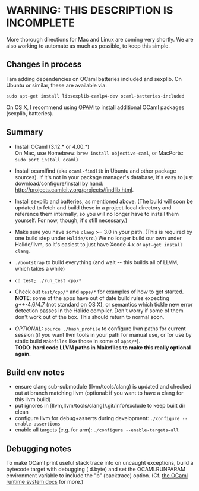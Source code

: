 # WARNING: THIS DESCRIPTION IS INCOMPLETE #

More thorough directions for Mac and Linux are coming very shortly. We are also working to automate as much as possible, to keep this simple.

Changes in process
--------------------
I am adding dependencies on OCaml batteries included and sexplib. On Ubuntu or similar, these are available via:

	sudo apt-get install libsexplib-camlp4-dev ocaml-batteries-included

On OS X, I recommend using [OPAM](http://opam.ocamlpro.com/) to install additional OCaml packages (sexplib, batteries).

Summary
-------
- Install OCaml (3.12.* or 4.00.*)  
  On Mac, use Homebrew: `brew install objective-caml`, 
  or MacPorts: `sudo port install ocaml`)

- Install ocamlfind (aka `ocaml-findlib` in Ubuntu and other package sources). If it's not in your package manager's database, it's easy to just download/configure/install by hand: http://projects.camlcity.org/projects/findlib.html.

- Install sexplib and batteries, as mentioned above. (The build will soon be updated to fetch and build these in a project-local directory and reference them internally, so you will no longer have to install them yourself. For now, though, it's still necessary.)

- Make sure you have some `clang` >= 3.0 in your path. (This is required by one build step under `Halide/src`.) We no longer build our own under Halide/llvm, so it's easiest to just have Xcode 4.x or `apt-get install clang`.

- `./bootstrap` to build everything (and wait -- this builds all of LLVM, which takes a while)

- `cd test; ./run_test cpp/*`

- Check out `test/cpp/*` and `apps/*` for examples of how to get started.  
  **NOTE**: some of the apps have out of date build rules expecting g++-4.6/4.7 (not standard on OS X), or semantics which tickle new error detection passes in the Halide compiler. Don't worry if some of them don't work out of the box. This should return to normal soon.

- _OPTIONAL:_ `source ./bash_profile` to configure llvm paths for current session (if you want llvm tools in your path for manual use, or for use by static build `Makefile`s like those in some of `apps/*`).  
  **TODO: hard code LLVM paths in Makefiles to make this really optional again.**


Build env notes
---------------
- ensure clang sub-submodule (llvm/tools/clang) is updated and checked out at branch matching llvm (optional: if you want to have a clang for this llvm build)
- put ignores in [llvm,llvm/tools/clang]/.git/info/exclude to keep built dir clean
- configure llvm for debug+asserts during development:
    `./configure --enable-assertions`
- enable all targets (e.g. for arm):
    `./configure --enable-targets=all`


Debugging notes
---------------
To make OCaml print useful stack trace info on uncaught exceptions, build a bytecode target with debugging (<target>.d.byte) and set the OCAMLRUNPARAM environment variable to include the "b" (backtrace) option. (Cf. [the OCaml runtime system docs](http://caml.inria.fr/pub/docs/manual-ocaml/manual024.html#toc96) for more.)
